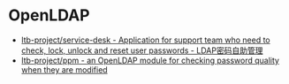 # OpenLDAP

* [ltb-project/service-desk - Application for support team who need to check, lock, unlock and reset user passwords - LDAP密码自助管理](https://github.com/ltb-project/service-desk)
* [ltb-project/ppm - an OpenLDAP module for checking password quality when they are modified](https://github.com/ltb-project/ppm)

